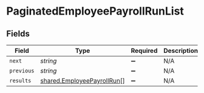 # PaginatedEmployeePayrollRunList


## Fields

| Field                                                                           | Type                                                                            | Required                                                                        | Description                                                                     | Example                                                                         |
| ------------------------------------------------------------------------------- | ------------------------------------------------------------------------------- | ------------------------------------------------------------------------------- | ------------------------------------------------------------------------------- | ------------------------------------------------------------------------------- |
| `next`                                                                          | *string*                                                                        | :heavy_minus_sign:                                                              | N/A                                                                             | cD0yMDIxLTAxLTA2KzAzJTNBMjQlM0E1My40MzQzMjYlMkIwMCUzQTAw                        |
| `previous`                                                                      | *string*                                                                        | :heavy_minus_sign:                                                              | N/A                                                                             | cj1sZXdwd2VycWVtY29zZnNkc2NzUWxNMEUxTXk0ME16UXpNallsTWtJ                        |
| `results`                                                                       | [shared.EmployeePayrollRun](../../../sdk/models/shared/employeepayrollrun.md)[] | :heavy_minus_sign:                                                              | N/A                                                                             |                                                                                 |